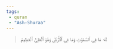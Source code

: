 ```yaml
---
tags: 
 - quran 
 - "Ash-Shuraa"
---
```


> لَهُۥ مَا فِي ٱلسَّمَٰوَٰتِ وَمَا فِي ٱلۡأَرۡضِۖ وَهُوَ ٱلۡعَلِيُّ ٱلۡعَظِيمُ

